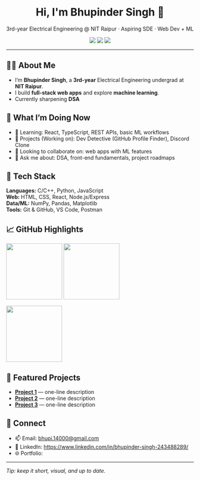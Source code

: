 <!-- Centered header -->
<h1 align="center">Hi, I'm Bhupinder Singh 👋</h1>
<p align="center">
  3rd-year Electrical Engineering @ NIT Raipur · Aspiring SDE · Web Dev + ML  
</p>

<!-- Quick badges (edit or remove any) -->
<p align="center">
  <a href="mailto:bhupi.14000@gmail.com"><img src="https://img.shields.io/badge/Email-Contact-informational?logo=gmail"></a>
  <a href="https://www.linkedin.com/in/bhupinder-singh-243488289/"><img src="https://img.shields.io/badge/LinkedIn-Connect-blue?logo=linkedin"></a>
  <img src="https://komarev.com/ghpvc/?username=<your-username>&label=Profile%20views" />
</p>

---

## 🧑‍💼 About Me
- I’m **Bhupinder Singh**, a **3rd-year** Electrical Engineering undergrad at **NIT Raipur**.
- I build **full-stack web apps** and explore **machine learning**.
- Currently sharpening **DSA**

## 🚀 What I’m Doing Now
- 🌱 Learning: React, TypeScript, REST APIs, basic ML workflows  
- 🔨 Projects (Working on): Dev Detective (GitHub Profile Finder),  Discord Clone 
- 🤝 Looking to collaborate on: web apps with ML features  
- 💬 Ask me about: DSA, front-end fundamentals, project roadmaps

## 🧰 Tech Stack
**Languages:** C/C++, Python, JavaScript  
**Web:** HTML, CSS, React, Node.js/Express  
**Data/ML:** NumPy, Pandas, Matplotlib  
**Tools:** Git & GitHub, VS Code, Postman

## 📈 GitHub Highlights
<p>
  <img src="https://github-readme-stats.vercel.app/api?username=<your-username>&show_icons=true&hide_title=true" height="150" />
  <img src="https://github-readme-stats.vercel.app/api/top-langs/?username=<your-username>&layout=compact" height="150" />
</p>
<p>
  <img src="https://streak-stats.demolab.com?user=<your-username>&hide_longest_streak=true" height="150" />
</p>

## 🧩 Featured Projects
- <a href="https://github.com/<your-username>/<repo-1>"><b>Project 1</b></a> — one-line description
- <a href="https://github.com/<your-username>/<repo-2>"><b>Project 2</b></a> — one-line description
- <a href="https://github.com/<your-username>/<repo-3>"><b>Project 3</b></a> — one-line description

## 🤙 Connect
- 📫 Email: bhupi.14000@gmail.com
- 💼 LinkedIn: https://www.linkedin.com/in/bhupinder-singh-243488289/
- 🌐 Portfolio: <your-portfolio-or-notion>

<!-- Optional fun -->
<!-- <img align="right" width="220" src="assets/mascot.gif" alt="fun gif"> -->

---
*Tip: keep it short, visual, and up to date.*

